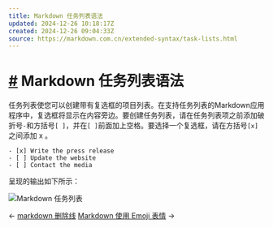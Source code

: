 ```yaml
---
title: Markdown 任务列表语法
updated: 2024-12-26 10:18:17Z
created: 2024-12-26 09:04:33Z
source: https://markdown.com.cn/extended-syntax/task-lists.html
---
```


# [#](#markdown-任务列表语法) Markdown 任务列表语法

任务列表使您可以创建带有复选框的项目列表。在支持任务列表的Markdown应用程序中，复选框将显示在内容旁边。要创建任务列表，请在任务列表项之前添加破折号`-`和方括号`[ ]`，并在`[ ]`前面加上空格。要选择一个复选框，请在方括号`[x]`之间添加 x 。

```text
- [x] Write the press release
- [ ] Update the website
- [ ] Contact the media
```

呈现的输出如下所示：

![Markdown 任务列表](../_resources/tasklist.eadf400e_f2c4ee6899b74994b68807ff8c49b483.png)

← [markdown 删除线](https://markdown.com.cn/extended-syntax/strikethrough.html) [Markdown 使用 Emoji 表情](https://markdown.com.cn/extended-syntax/emoji.html) →